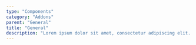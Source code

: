 ```yaml
---
type: "Components"
category: "Addons"
parent: "General"
title: "General"
description: "Lorem ipsum dolor sit amet, consectetur adipiscing elit. Nunc tempus laoreet leo sit amet iaculis."
---
```

